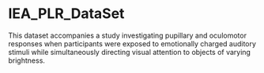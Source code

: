 # IEA_PLR_DataSet
This dataset accompanies a study investigating pupillary and oculomotor responses when participants were exposed to emotionally charged auditory stimuli   while simultaneously directing visual attention to objects of varying brightness.
